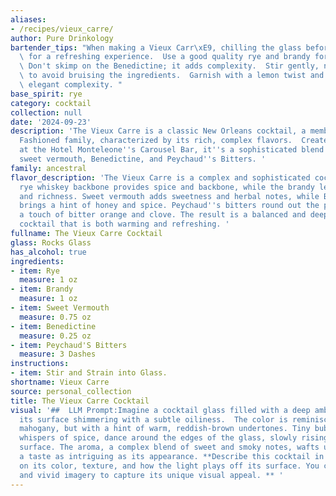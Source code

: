 ```yaml
---
aliases:
- /recipes/vieux_carre/
author: Pure Drinkology
bartender_tips: "When making a Vieux Carr\xE9, chilling the glass beforehand is key\
  \ for a refreshing experience.  Use a good quality rye and brandy for depth of flavor.\
  \ Don't skimp on the Benedictine; it adds complexity.  Stir gently, not vigorously,\
  \ to avoid bruising the ingredients.  Garnish with a lemon twist and enjoy the rich,\
  \ elegant complexity. "
base_spirit: rye
category: cocktail
collection: null
date: '2024-09-23'
description: 'The Vieux Carre is a classic New Orleans cocktail, a member of the Old
  Fashioned family, characterized by its rich, complex flavors.  Created in the 1930s
  at the Hotel Monteleone''s Carousel Bar, it''s a sophisticated blend of rye, brandy,
  sweet vermouth, Benedictine, and Peychaud''s Bitters. '
family: ancestral
flavor_description: 'The Vieux Carre is a complex and sophisticated cocktail. Its
  rye whiskey backbone provides spice and backbone, while the brandy lends fruitiness
  and richness. Sweet vermouth adds sweetness and herbal notes, while Benedictine
  brings a hint of honey and spice. Peychaud''s bitters round out the profile with
  a touch of bitter orange and clove. The result is a balanced and deeply flavorful
  cocktail that is both warming and refreshing. '
fullname: The Vieux Carre Cocktail
glass: Rocks Glass
has_alcohol: true
ingredients:
- item: Rye
  measure: 1 oz
- item: Brandy
  measure: 1 oz
- item: Sweet Vermouth
  measure: 0.75 oz
- item: Benedictine
  measure: 0.25 oz
- item: Peychaud'S Bitters
  measure: 3 Dashes
instructions:
- item: Stir and Strain into Glass.
shortname: Vieux Carre
source: personal_collection
title: The Vieux Carre Cocktail
visual: '##  LLM Prompt:Imagine a cocktail glass filled with a deep amber liquid,
  its surface shimmering with a subtle oiliness.  The color is reminiscent of polished
  mahogany, but with a hint of warm, reddish-brown undertones. Tiny bubbles, like
  whispers of spice, dance around the edges of the glass, slowly rising towards the
  surface. The aroma, a complex blend of sweet and smoky notes, wafts upwards, promising
  a taste as intriguing as its appearance. **Describe this cocktail in detail, focusing
  on its color, texture, and how the light plays off its surface. You can use metaphors
  and vivid imagery to capture its unique visual appeal. ** '
---
```



